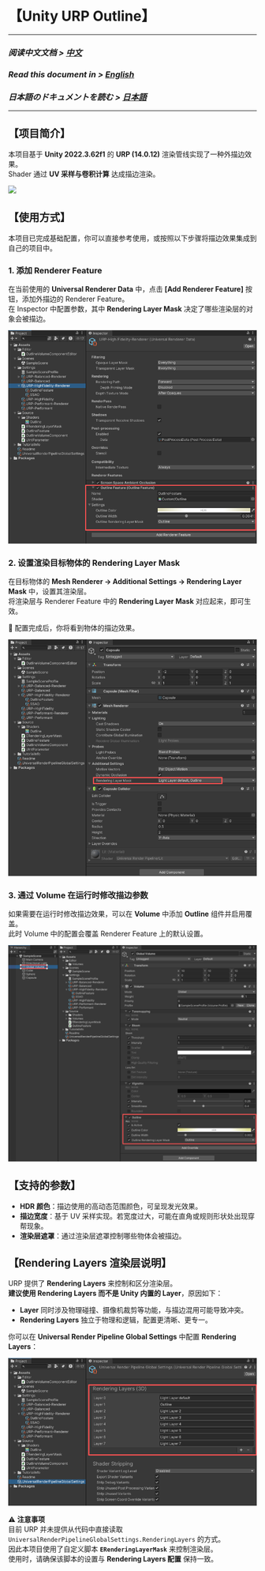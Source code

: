 # 【Unity URP Outline】
---

### ***阅读中文文档 > [中文](README.md)***
### ***Read this document in > [English](README_en.md)***
### ***日本語のドキュメントを読む > [日本語](README_ja.md)***

---

## 【项目简介】
本项目基于 **Unity 2022.3.62f1** 的 **URP (14.0.12)** 渲染管线实现了一种外描边效果。  
Shader 通过 **UV 采样与卷积计算** 达成描边渲染。

![](Documents/OutlineDemo.gif)

## 【使用方式】
本项目已完成基础配置，你可以直接参考使用，或按照以下步骤将描边效果集成到自己的项目中。

### 1. 添加 Renderer Feature
在当前使用的 **Universal Renderer Data** 中，点击 **[Add Renderer Feature]** 按钮，添加外描边的 Renderer Feature。  
在 Inspector 中配置参数，其中 **Rendering Layer Mask** 决定了哪些渲染层的对象会被描边。

![](Documents/RendererFeature.png)

### 2. 设置渲染目标物体的 Rendering Layer Mask
在目标物体的 **Mesh Renderer → Additional Settings → Rendering Layer Mask** 中，设置其渲染层。  
将渲染层与 Renderer Feature 中的 **Rendering Layer Mask** 对应起来，即可生效。  

🎉 配置完成后，你将看到物体的描边效果。

![](Documents/RenderingLayerMask.png)

### 3. 通过 Volume 在运行时修改描边参数
如果需要在运行时修改描边效果，可以在 **Volume** 中添加 **Outline** 组件并启用覆盖。  
此时 Volume 中的配置会覆盖 Renderer Feature 上的默认设置。

![](Documents/Volume.png)

## 【支持的参数】
- **HDR 颜色**：描边使用的高动态范围颜色，可呈现发光效果。  
- **描边宽度**：基于 UV 采样实现。若宽度过大，可能在直角或规则形状处出现穿帮现象。  
- **渲染层遮罩**：通过渲染层遮罩控制哪些物体会被描边。  

## 【Rendering Layers 渲染层说明】
URP 提供了 **Rendering Layers** 来控制和区分渲染层。  
**建议使用 Rendering Layers 而不是 Unity 内置的 Layer**，原因如下：

- **Layer** 同时涉及物理碰撞、摄像机裁剪等功能，与描边混用可能导致冲突。  
- **Rendering Layers** 独立于物理和逻辑，配置更清晰、更专一。  

你可以在 **Universal Render Pipeline Global Settings** 中配置 **Rendering Layers**：  

![](Documents/RenderingLayers.png)

⚠️ **注意事项**  
目前 URP 并未提供从代码中直接读取 `UniversalRenderPipelineGlobalSettings.RenderingLayers` 的方式。  
因此本项目使用了自定义脚本 **`ERenderingLayerMask`** 来控制渲染层。  
使用时，请确保该脚本的设置与 **Rendering Layers 配置** 保持一致。  